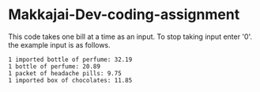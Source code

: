 # Makkajai-Dev-coding-assignment

This code takes one bill at a time as an input. To stop taking input enter '0'. the example input is as follows.

    1 imported bottle of perfume: 32.19
    1 bottle of perfume: 20.89
    1 packet of headache pills: 9.75
    1 imported box of chocolates: 11.85
